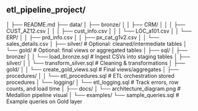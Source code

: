 ## etl_pipeline_project/
│
├── README.md
├── data/
│   ├── bronze/
│   │   ├── CRM/
│   │   │   ├── CUST_AZ12.csv
│   │   │   ├── cust_info.csv
│   │   │   └── LOC_a101.csv
│   │   └── ERP/
│   │       ├── prd_info.csv
│   │       ├── px_cat_g1v2.csv
│   │       └── sales_details.csv
│   ├── silver/          # Optional: cleaned/intermediate tables
│   └── gold/            # Optional: final views or aggregated tables
│
├── sql/
│   ├── bronze/
│   │   └── load_bronze.sql           # Ingest CSVs into staging tables
│   ├── silver/
│   │   └── transform_silver.sql      # Cleaning & transformations
│   ├── gold/
│   │   └── create_gold_views.sql     # Final views/aggregates
│   ├── procedures/
│   │   └── etl_procedures.sql        # ETL orchestration stored procedures
│   └── logging/
│       └── etl_logging.sql           # Track errors, row counts, and load time
│
├── docs/
│   └── architecture_diagram.png      # Medallion pipeline visual
│
└── examples/
    └── sample_queries.sql            # Example queries on Gold layer

